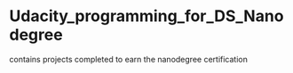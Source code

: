 # Udacity_programming_for_DS_Nanodegree
contains projects completed to earn the nanodegree certification
